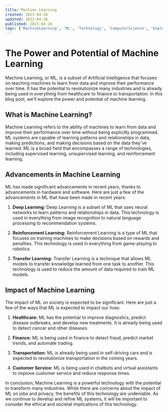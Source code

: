 ```yaml
---
title: Machine Learning
created: 2023-04-26
updated: 2023-04-26
published: 2023-04-26
tags: ['MachineLearning', 'ML', 'Technology', 'ComputerScience', 'Explore']
---
```


# The Power and Potential of Machine Learning

Machine Learning, or ML, is a subset of Artificial Intelligence that focuses on teaching machines to learn from data and improve their performance over time. It has the potential to revolutionize many industries and is already being used in everything from healthcare to finance to transportation. In this blog post, we'll explore the power and potential of machine learning.

## What is Machine Learning?

Machine Learning refers to the ability of machines to learn from data and improve their performance over time without being explicitly programmed. ML systems are capable of learning patterns and relationships in data, making predictions, and making decisions based on the data they've learned. ML is a broad field that encompasses a range of technologies, including supervised learning, unsupervised learning, and reinforcement learning.

## Advancements in Machine Learning

ML has made significant advancements in recent years, thanks to advancements in hardware and software. Here are just a few of the advancements in ML that have been made in recent years:

1. **Deep Learning:** Deep Learning is a subset of ML that uses neural networks to learn patterns and relationships in data. This technology is used in everything from image recognition to natural language processing to recommendation systems.

2. **Reinforcement Learning:** Reinforcement Learning is a type of ML that focuses on training machines to make decisions based on rewards and penalties. This technology is used in everything from game-playing to robotics.

3. **Transfer Learning:** Transfer Learning is a technique that allows ML models to transfer knowledge learned from one task to another. This technology is used to reduce the amount of data required to train ML models.

## Impact of Machine Learning

The impact of ML on society is expected to be significant. Here are just a few of the ways that ML is expected to impact our lives:

1. **Healthcare:** ML has the potential to improve diagnostics, predict disease outbreaks, and develop new treatments. It is already being used to detect cancer and other diseases.

2. **Finance:** ML is being used in finance to detect fraud, predict market trends, and automate trading.

3. **Transportation:** ML is already being used in self-driving cars and is expected to revolutionize transportation in the coming years.

4. **Customer Service:** ML is being used in chatbots and virtual assistants to improve customer service and reduce response times.

In conclusion, Machine Learning is a powerful technology with the potential to transform many industries. While there are concerns about the impact of ML on jobs and privacy, the benefits of this technology are undeniable. As we continue to develop and refine ML systems, it will be important to consider the ethical and societal implications of this technology.
